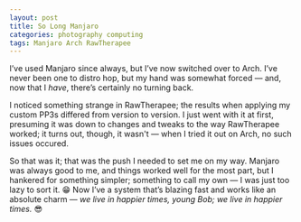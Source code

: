 ```yaml
---
layout: post
title: So Long Manjaro
categories: photography computing
tags: Manjaro Arch RawTherapee
---
```


I’ve used Manjaro since always, but I’ve now switched over to Arch. I’ve never been one to distro hop, but my hand was somewhat forced — and, now that I <i>have</i>, there’s certainly no turning back.

I noticed something strange in RawTherapee; the results when applying my custom PP3s differed from version to version. I just went with it at first, presuming it was down to changes and tweaks to the way RawTherapee worked; it turns out, though, it wasn't — when I tried it out on Arch, no such issues occured.

So that was it; that was the push I needed to set me on my way. Manjaro was always good to me, and things worked well for the most part, but I hankered for something simpler; something to call my own — I was just too lazy to sort it.&nbsp;😁 Now I’ve a system that’s blazing fast and works like an absolute charm — <i>we live in happier times, young Bob; we live in happier times.</i>&nbsp;😎
